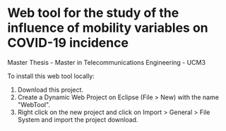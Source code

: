 # Web tool for the study of the influence of mobility variables on COVID-19 incidence
Master Thesis - Master in Telecommunications Engineering - UCM3

To install this web tool locally:
1. Download this project.
2. Create a Dynamic Web Project on Eclipse (File > New) with the name "WebTool".
3. Right click on the new project and click on Import > General > File System and import the project download.
